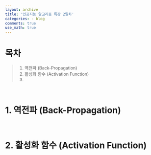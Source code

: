 ```yaml
---
layout: archive
title: '인공지능 알고리즘 특강 2일차'
categories: - blog
comments: true
use_math: true
---
```


# 목차
> 1. 역전파 (Back-Propagation)
> 2. 활성화 함수 (Activation Function)
> 3. 

<br>

# 1. 역전파 (Back-Propagation)

<br>

# 2. 활성화 함수 (Activation Function)










